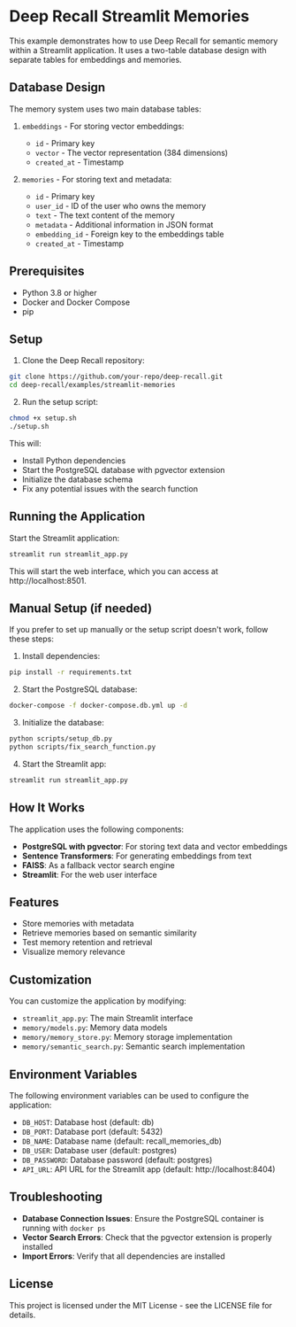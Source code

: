 # Deep Recall Streamlit Memories

This example demonstrates how to use Deep Recall for semantic memory within a Streamlit application. It uses a two-table database design with separate tables for embeddings and memories.

## Database Design

The memory system uses two main database tables:

1. `embeddings` - For storing vector embeddings:
   - `id` - Primary key
   - `vector` - The vector representation (384 dimensions)
   - `created_at` - Timestamp

2. `memories` - For storing text and metadata:
   - `id` - Primary key
   - `user_id` - ID of the user who owns the memory
   - `text` - The text content of the memory
   - `metadata` - Additional information in JSON format
   - `embedding_id` - Foreign key to the embeddings table
   - `created_at` - Timestamp

## Prerequisites

- Python 3.8 or higher
- Docker and Docker Compose
- pip

## Setup

1. Clone the Deep Recall repository:

```bash
git clone https://github.com/your-repo/deep-recall.git
cd deep-recall/examples/streamlit-memories
```

2. Run the setup script:

```bash
chmod +x setup.sh
./setup.sh
```

This will:
- Install Python dependencies
- Start the PostgreSQL database with pgvector extension
- Initialize the database schema
- Fix any potential issues with the search function

## Running the Application

Start the Streamlit application:

```bash
streamlit run streamlit_app.py
```

This will start the web interface, which you can access at http://localhost:8501.

## Manual Setup (if needed)

If you prefer to set up manually or the setup script doesn't work, follow these steps:

1. Install dependencies:

```bash
pip install -r requirements.txt
```

2. Start the PostgreSQL database:

```bash
docker-compose -f docker-compose.db.yml up -d
```

3. Initialize the database:

```bash
python scripts/setup_db.py
python scripts/fix_search_function.py
```

4. Start the Streamlit app:

```bash
streamlit run streamlit_app.py
```

## How It Works

The application uses the following components:

- **PostgreSQL with pgvector**: For storing text data and vector embeddings
- **Sentence Transformers**: For generating embeddings from text
- **FAISS**: As a fallback vector search engine
- **Streamlit**: For the web user interface

## Features

- Store memories with metadata
- Retrieve memories based on semantic similarity
- Test memory retention and retrieval
- Visualize memory relevance

## Customization

You can customize the application by modifying:

- `streamlit_app.py`: The main Streamlit interface
- `memory/models.py`: Memory data models
- `memory/memory_store.py`: Memory storage implementation
- `memory/semantic_search.py`: Semantic search implementation

## Environment Variables

The following environment variables can be used to configure the application:

- `DB_HOST`: Database host (default: db)
- `DB_PORT`: Database port (default: 5432)
- `DB_NAME`: Database name (default: recall_memories_db)
- `DB_USER`: Database user (default: postgres)
- `DB_PASSWORD`: Database password (default: postgres)
- `API_URL`: API URL for the Streamlit app (default: http://localhost:8404)

## Troubleshooting

- **Database Connection Issues**: Ensure the PostgreSQL container is running with `docker ps`
- **Vector Search Errors**: Check that the pgvector extension is properly installed
- **Import Errors**: Verify that all dependencies are installed

## License

This project is licensed under the MIT License - see the LICENSE file for details. 